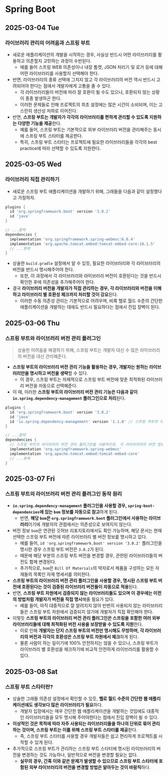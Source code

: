 # Spring Boot
## 2025-03-04 Tue
### 라이브러리 관리의 어려움과 스프링 부트
* 새로운 애플리케이션의 개발을 시작하는 경우, 사실상 반드시 어떤 라이브러리를 활용하고 의존할지 고민하는 과정이 수반된다.
  * 예를 들어 스프링 WEB 의존성이나 내장 톰캣, JSON 처리기 및 로거 등에 대해 어떤 라이브러리를 사용할지 선택해야 한다.
* 반면, 라이브러리의 종류 선택에 그치지 않고 각 라이브러리의 버전 역시 반드시 고려되어야 한다는 점에서 개발자에게 고통을 줄 수 있다.
  * 각 라이브러리들이 버전에 따라 잘 호환이 될 수도 있으나, 호환되지 않는 상황이 종종 발생하곤 한다.
  * 이러한 문제들로 인해 프로젝트의 최초 설정에는 많은 시간이 소비되며, 이는 고스란히 생산성 저하로 이어진다.
* 반면, **스프링 부트는 개발자가 각각의 라이브러리를 편하게 관리할 수 있도록 지원하는 다양한 기능을 제공**한다.
  * 예를 들어, 스프링 부트는 기본적으로 외부 라이브러리 버전을 관리해주는 동시에  스프링 부트 스타터를 제공한다.
  * 특히, 스프링 부트 스타터는 프로젝트에 필요한 라이브러리들을 각각의 best practice에 따라 선택할 수 있도록 지원한다.

## 2025-03-05 Wed
### 라이브러리 직접 관리하기
* 새로운 스프링 부트 애플리케이션을 개발하기 위해, 그래들을 다음과 같이 설정했다고 가정하자.
```groovy
plugins {
  id 'org.springframework.boot' version '3.0.2'
  id 'java'
}

// ...중략
dependencies {
  implementation 'org.springframework.spring-webmvc:6.0.4'
  implementation 'org.apache.tomcat.embed:tomcat-embed-core:10.1.5'
  // ...후략
}
```
* 상술한 `build.gradle` 설정에서 알 수 있듯, 필요한 라이브러리와 각 라이브러리의 버전을 반드시 명시해주어야 한다.
  * 또한, 이 과정에서 각 라이브러리와 라이브러리 버전이 호환된다는 것을 반드시 확인한 후에 의존성을 추가해주어야 한다.
* 결국 **라이브러리 버전을 개발자가 직접 관리하는 경우, 각 라이브러리와 버전을 이해하고 라이브러리 별 호환성 체크까지 처리할 것이 강요**된다.
  * 이러한 수동 의존성 관리는 기본적으로 어려우며, 비록 헬로 월드 수준의 간단한 애플리케이션을 개발하는 데에도 반드시 필요하다는 점에서 진입 장벽이 된다.

## 2025-03-06 Thu
### 스프링 부트와 라이브러리 버전 관리 플러그인
> 상술한 어려움을 해결하기 위해, 스프링 부트는 개발자 대신 수 많은 라이브러리의 버전을 대신 관리해준다.
* **스프링 부트의 라이브러리 버전 관리 기능을 활용하는 경우, 개발자는 원하는 라이브러리만을 명시하고 버전을 생략**할 수 있다.
  * 이 경우, 스프링 부트는 자체적으로 스프링 부트 버전에 맞춘 최적화된 라이브러리 버전을 자동으로 선택해준다.
* 이 때, 이러한 **스프링 부트의 라이브러리 버전 관리 기능은 다음과 같이 `io.spring.dependency-management` 플러그인으로 처리**된다.
```groovy
plugins {
  id 'org.springframework.boot' version '3.0.2'
  id 'java'
  id 'io.spring.dependency-management' version '1.1.0' // 스프링 부트의 라이브러리 버전 관리 플러그인
}

// ...중략
dependencies {
  // 스프링 부트의 라이브러리 버전 관리 플러그인을 사용하므로, 각 라이브러리의 버전 정보를 생략할 수 있다.
  implementation 'org.springframework.spring-webmvc'
  implementation 'org.apache.tomcat.embed:tomcat-embed-core'
  // ...후략
}
```

## 2025-03-07 Fri
### 스프링 부트의 라이브러리 버전 관리 플러그인 동작 원리
* **`io.spring.dependency-management` 플러그인을 사용할 경우, `spring-boot-dependencies`에 있는 `bom` 정보를 자동으로 참고**하게 된다.
  * 반면, **해당 `bom`은 `org.springframework.boot` 플러그인에서 사용하는 라이브러리**이기에 개발자의 관점에서는 의존성으로 보여지지 않는다.
* 버전 정보 `bom`은 연관된 깃허브 리포지토리에서도 확인 가능하며, 해당 문서는 현재 선택한 스프링 부트 버전에 따른 라이브러리 별 버전 정보를 명시하고 있다.
  * 예를 들어, `id 'org.springframework.boot' version '3.0.2'` 플러그인을 명시한 경우 스프링 부트 버전은 `3.0.2`가 된다.
  * 때문에 해당 부분의 스프링 부트 버전을 변경할 경우, 관련된 라이브러리들의 버전도 함께 변경된다.
  * 추가적으로, `bom`은 `Bill Of Materials`의 약자로서 제품을 구성하는 모든 자재들의 목록인 자재 명세서를 의미한다.
* **스프링 부트의 라이브러리 버전 관리 플러그인을 사용할 경우, 명시된 스프링 부트 버전에 호환된다는 것이 검증된 라이브러리 버전들이 자동으로 적용**된다.
* 반면, **스프링 부트 차원에서 검증되지 않는 라이브러리들도 있으며 이 경우에는 이전의 방법처럼 개발자가 버전을 직접 명시**해줄 필요가 있다.
  * 예를 들어, 아직 대중적으로 잘 알려지지 않아 빈번히 사용되지 않는 라이브러리들은 스프링 부트 차원에서 검증되지 않기에 개발자가 직접 확인해야 한다.
* 이렇듯 **스프링 부트의 라이브러리 버전 관리 플러그인은 스프링을 포함한 여러 외부 라이브러리들에 대해 최적화된 버전 사용을 보장받을 수 있도록 지원**한다.
  * 이로 인해 **개발자는 단지 스프링 부트의 버전만 명시해도 무방하며, 각 라이브러리의 버전과 각각의 호환성은 스프링 부트 차원에서 체크**하게 된다.
  * 물론 사람이 하는 일이기에 100% 안전하지는 않을 수 있으나, 스프링 부트가 라이브러리 별 호환성을 체크하기에 비교적 안전하게 라이브러리를 활용할 수 있다.

## 2025-03-08 Sat
### 스프링 부트 스타터란?
* 상술한 그래들 의존성 설정에서 확인할 수 있듯, **헬로 월드 수준의 간단한 웹 애플리케이션에도 생각보다 많은 라이브러리가 필요**하다.
  * 개발자 입장에서는 매우 간단한 웹 애플리케이션을 개발하는 것임에도 대중적인 라이브러리들을 모두 명시해 주어야한다는 점에서 진입 장벽이 될 수 있다.
* **이상적인 것은 목적에 따라 자주 사용되는 라이브러리들을 하나의 단위로 묶어 관리하는 것이며, 스프링 부트는 이를 위해 스프링 부트 스타터를 제공**한다.
  * 즉, 스프링 부트 스타터를 사용할 경우 개발자들은 쉽고 편리하게 프로젝트를 시작할 수 있게 된다.
* 추가적으로 스프링 부트가 관리하는 스프링 부트 스타터에 명시된 라이브러리의 버전을 변경하는 것도 가능하나, 일반적으로 버전을 변경할 필요는 없다.
  * **실무의 경우, 간혹 이와 같은 문제가 발생할 수 있으므로 스프링 부트 스타터에 포함된 외부 라이브러리의 버전을 변경할 방법은 알아두는 것이 바람직**하다.
